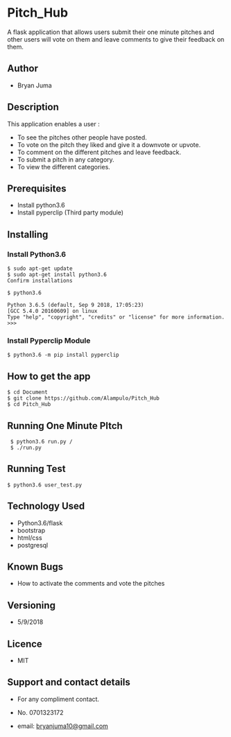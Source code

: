# Pitch_Hub

A flask application that allows users submit their one minute pitches and other users will vote on them and leave comments to give their feedback on them.
## Author

* Bryan Juma
## Description

This application enables a user :
* To see the pitches other people have posted.
* To vote on the pitch they liked and give it a downvote or upvote.
* To comment on the different pitches and leave feedback.
* To submit a pitch in any category.
* To view the different categories.

## Prerequisites
 * Install python3.6
 * Install pyperclip (Third party module)

## Installing

### Install Python3.6

	$ sudo apt-get update
	$ sudo apt-get install python3.6
	Confirm installations

	$ python3.6

	Python 3.6.5 (default, Sep 9 2018, 17:05:23)
	[GCC 5.4.0 20160609] on linux
	Type "help", "copyright", "credits" or "license" for more information.
	>>>


 ### Install Pyperclip Module

	$ python3.6 -m pip install pyperclip

## How to get the app

	$ cd Document
	$ git clone https://github.com/Alampulo/Pitch_Hub
	$ cd Pitch_Hub
## Running One Minute PItch

 	 $ python3.6 run.py /
	 $ ./run.py

## Running Test

 	$ python3.6 user_test.py

## Technology Used

* Python3.6/flask
* bootstrap
* html/css
* postgresql

## Known Bugs

* How to activate the comments and vote the pitches

## Versioning

* 5/9/2018



## Licence

* MIT

## Support and contact details

* For any compliment contact.

* No. 0701323172

* email: bryanjuma10@gmail.com
